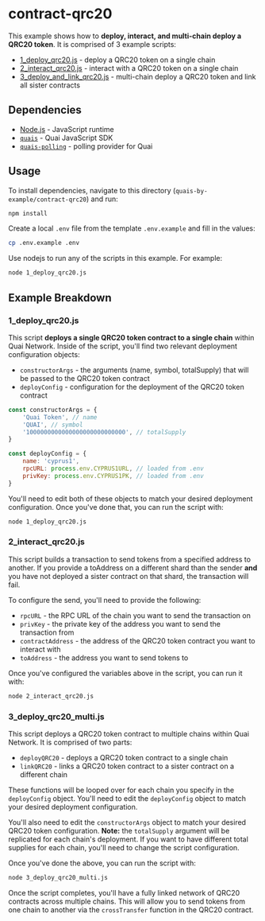 # contract-qrc20

This example shows how to **deploy, interact, and multi-chain deploy a QRC20 token**. It is comprised of 3 example scripts:

- [1_deploy_qrc20.js](./1_deploy_qrc20.js) - deploy a QRC20 token on a single chain
- [2_interact_qrc20.js](./2_interact_qrc20.js) - interact with a QRC20 token on a single chain
- [3_deploy_and_link_qrc20.js](./3_deploy_qrc20_multi.js) - multi-chain deploy a QRC20 token and link all sister contracts

## Dependencies

- [Node.js](https://nodejs.org/en/) - JavaScript runtime
- [`quais`](https://www.npmjs.com/package/quais) - Quai JavaScript SDK
- [`quais-polling`](https://www.npmjs.com/package/quais-polling) - polling provider for Quai

## Usage

To install dependencies, navigate to this directory (`quais-by-example/contract-qrc20`) and run:

```bash
npm install
```

Create a local `.env` file from the template `.env.example` and fill in the values:

```bash
cp .env.example .env
```

Use nodejs to run any of the scripts in this example. For example:

```bash
node 1_deploy_qrc20.js
```

## Example Breakdown

### 1_deploy_qrc20.js

This script **deploys a single QRC20 token contract to a single chain** within Quai Network. Inside of the script, you'll find two relevant deployment configuration objects:

- `constructorArgs` - the arguments (name, symbol, totalSupply) that will be passed to the QRC20 token contract
- `deployConfig` - configuration for the deployment of the QRC20 token contract

```js
const constructorArgs = {
	'Quai Token', // name
	'QUAI', // symbol
	'1000000000000000000000000000', // totalSupply
}
```

```js
const deployConfig = {
	name: 'cyprus1',
	rpcURL: process.env.CYPRUS1URL, // loaded from .env
	privKey: process.env.CYPRUS1PK, // loaded from .env
}
```

You'll need to edit both of these objects to match your desired deployment configuration. Once you've done that, you can run the script with:

```bash
node 1_deploy_qrc20.js
```

### 2_interact_qrc20.js

This script builds a transaction to send tokens from a specified address to another. If you provide a toAddress on a different shard than the sender **and** you have not deployed a sister contract on that shard, the transaction will fail.

To configure the send, you'll need to provide the following:

- `rpcURL` - the RPC URL of the chain you want to send the transaction on
- `privKey` - the private key of the address you want to send the transaction from
- `contractAddress` - the address of the QRC20 token contract you want to interact with
- `toAddress` - the address you want to send tokens to

Once you've configured the variables above in the script, you can run it with:

```bash
node 2_interact_qrc20.js
```

### 3_deploy_qrc20_multi.js

This script deploys a QRC20 token contract to multiple chains within Quai Network. It is comprised of two parts:

- `deployQRC20` - deploys a QRC20 token contract to a single chain
- `linkQRC20` - links a QRC20 token contract to a sister contract on a different chain

These functions will be looped over for each chain you specify in the `deployConfig` object. You'll need to edit the `deployConfig` object to match your desired deployment configuration.

You'll also need to edit the `constructorArgs` object to match your desired QRC20 token configuration. **Note:** the `totalSupply` argument will be replicated for each chain's deployment. If you want to have different total supplies for each chain, you'll need to change the script configuration.

Once you've done the above, you can run the script with:

```bash
node 3_deploy_qrc20_multi.js
```

Once the script completes, you'll have a fully linked network of QRC20 contracts across multiple chains. This will allow you to send tokens from one chain to another via the `crossTransfer` function in the QRC20 contract.
